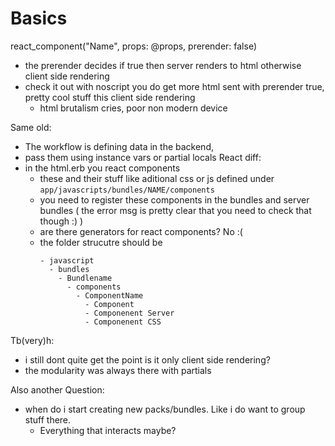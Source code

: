 # Basics 

react_component("Name", props: @props, prerender: false)
- the prerender decides if true then server renders to html
  otherwise client side rendering
- check it out with noscript you do get more html sent with 
  prerender true, pretty cool stuff this client side rendering 
  - html brutalism cries, poor non modern device

Same old: 
- The workflow is defining data in the backend, 
- pass them using instance vars or partial locals 
React diff: 
- in the html.erb you react components 
  - these and their stuff like aditional css or js defined under 
    `app/javascripts/bundles/NAME/components` 
  - you need to register these components in the bundles and server bundles 
    ( the error msg is pretty clear that you need to check that though :)  ) 
  - are there generators for react components? No :(
  - the folder strucutre should be 
    ```
    - javascript 
      - bundles  
        - Bundlename 
          - components 
            - ComponentName 
              - Component 
              - Componenent Server 
              - Componenent CSS
    ```

Tb(very)h: 
- i still dont quite get the point is it only client side rendering? 
- the modularity was always there with partials

Also another Question: 
- when do i start creating new packs/bundles. 
  Like i do want to group stuff there.
  - Everything that interacts maybe?
